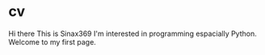 # cv
Hi there
This is Sinax369
I'm interested in programming espacially Python.
Welcome to my first page.
